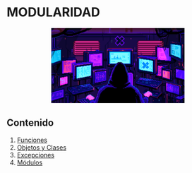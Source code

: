 # MODULARIDAD

<div align=center>
<img src="../../extras/hacker.gif" alt="me" width="60%">
</div>

## Contenido
1. [Funciones](./funciones/README.md)
2. [Objetos y Clases](./poo/README.md)
3. [Excepciones](./excepciones/README.md)
4. [Módulos](./modulos/README.md)
